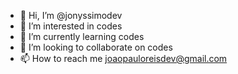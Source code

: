 - 👋 Hi, I’m @jonyssimodev
- 👀 I’m interested in codes
- 🌱 I’m currently learning codes
- 💞️ I’m looking to collaborate on codes
- 📫 How to reach me joaopauloreisdev@gmail.com

<!---
jonyssimodev/jonyssimodev is a ✨ special ✨ repository because its `README.md` (this file) appears on your GitHub profile.
You can click the Preview link to take a look at your changes.
<html> 
<head> 
<title> Ola Mundo! </title>
</head>
</html>
